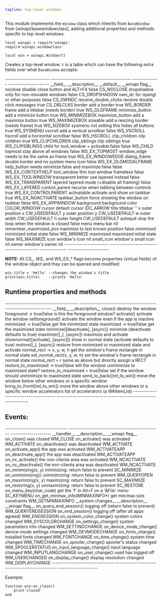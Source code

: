 ```yaml
---
tagline: top-level windows
---
```


This module implements the `Window` class which inherits from `BaseWindow`
from [winapi/basewindowclass], adding additional properties and methods
specific to top-level windows.

~~~
local winapi = require'winapi'
require'winapi.windowclass'

local win = winapi.Window(t)
~~~

Creates a top-level window. `t` is a table which can have the following
extra fields over what `BaseWindow` accepts:

<div class=small>
----------------------- ----------------------------------------- -------------- ---------------------
__field__					__description__									__default__		__winapi flag__
noclose						disable close button and ALT+F4				false				CS_NOCLOSE
dropshadow					only for non-movable windows					false				CS_DROPSHADOW
own_dc						for opengl or other purposes					false				CS_OWNDC
receive_double_clicks	receive double click messages					true				CS_DBLCLKS
border						add a border										true				WS_BORDER
frame 						add a titlebar	(needs border)					true				WS_DLGFRAME
minimize_button			add a minimize button							true				WS_MINIMIZEBOX
maximize_button			add a maximize button							true				WS_MAXIMIZEBOX
sizeable						add a resizing border (needs frame)			true				WS_SIZEBOX
sysmenu						not setting this hides all buttons			true				WS_SYSMENU
vscroll						add a vertical scrollbar						false				WS_VSCROLL
hscroll						add a horizontal scrollbar						false				WS_HSCROLL
clip_children				clip children										true				WS_CLIPCHILDREN
clip_siblings				clip siblings										true				WS_CLIPSIBLINGS
child							for tool_window + activable:false 			false				WS_CHILD
topmost						stay above all windows							false				WS_EX_TOPMOST
window_edge					needs to be the same as frame					true				WS_EX_WINDOWEDGE
dialog_frame				double border and no system menu icon		false				WS_EX_DLGMODALFRAME
help_button					needs minimize:false and maximize:false	false				WS_EX_CONTEXTHELP
tool_window					thin tool window frameless						false				WS_EX_TOOLWINDOW
transparent					better use layered instead 					false				WS_EX_TRANSPARENT
layered						layered mode (+disable all framing) 		false				WS_EX_LAYERED
control_parent				recurse when tabbing	between controls		true				WS_EX_CONTROLPARENT
activatable					activate and show on taskbar					true				WS_EX_NOACTIVATE
taskbar_button				force showing the window on taskbar			false				WS_EX_APPWINDOW
background					background color									COLOR_WINDOW
cursor						default cursor										IDC_ARROW
title							titlebar												''
x								outer position	x									CW_USEDEFAULT
y								outer position	y									CW_USEDEFAULT
w								outer width											CW_USEDEFAULT
h								outer height										CW_USEDEFAULT
autoquit						stop the loop when the window is closed	false
menu							menu bar												nil
remember_maximized_pos	maximize to last known position				false
minimized					minimized initial state							false				WS_MINIMIZE
maximized					maximized initial state							false				WS_MAXIMIZE
icon							window's icon										nil
small_icon					window's small icon								nil
owner							window's owner										nil
----------------------- ----------------------------------------- -------------- ---------------------
</div>

__NOTE:__ All CS_*, WS_* and WS_EX_* flags become properties (virtual fields)
of the window object and they can be queried and modified:

~~~{.lua}
win.title = 'Hello' --changes the window's title
print(win.title)    --prints 'Hello'
~~~

## Runtime properties and methods

<div class=small>
-------------------------------------- ---------------------------------------------------------------
__field__										__description__
close()											destroy the window
foreground -> true|false					is this the foreground window?
activate()										activate the window
setforeground()								activate the window even if the app is inactive
minimized -> true|false						get the minimized state
maximized -> true|false						get the maximized state
minimize([deactivate], [async])			minimize (deactivate defaults to true)
maximize([_], [async])						maximize and activate
shownormal([activate], [async]])			show in normal state (activate defaults to true)
restore([_], [async])						restore from minimized or maximized state and activate
normal_rect -> x, y, w, h					get the window's frame rectangle in normal state
set_normal_rect(x, y, w, h)				set the window's frame rectangle in normal state
normal_rect = r								same as above but directly assign a RECT
restore_to_maximized -> true|false		will the window unminimize to maximized state?
restore_to_maximized = true|false		set if the window should unminimize to maximized state
send_to_back([rel_to_win])					move the window below other windows or a specific window
bring_to_front([rel_to_win])				move the window above other windows or a specific window
accelerators									list of accelerators (a WAItemList)
-------------------------------------- ---------------------------------------------------------------
</div>

## Events:

<div class=small>
-------------------------------- ----------------------------------------------- ---------------------
__handler__								__description__											__winapi flag__
on_close()								was closed													WM_CLOSE
on_activate()							was activated												WM_ACTIVATE
on_deactivate()						was deactivated											WM_ACTIVATE
on_activate_app()						the app was activated									WM_ACTIVATEAPP
on_deactivate_app()					the app was deactivated									WM_ACTIVATEAPP
on_nc_activate()						the non-clienta area was activated					WM_NCACTIVATE
on_nc_deactivate()					the non-clienta area was deactivated				WM_NCACTIVATE
on_minimizing(x, y)					minimizing: return false to prevent					SC_MINIMIZE
on_unminimizing()						unminimizing: return false to prevent				WM_QUERYOPEN
on_maximizing(x, y)					maximizing: return false to prevent					SC_MAXIMIZE
on_restoring(x, y) 					unmaximizing: return false to prevent				SC_RESTORE
on_menu_key(char_code)				get the 'f' in Alt+F on a '&File' menu				SC_KEYMENU
on_get_minmax_info(MINMAXINFO*)	get min/max size constraints							WM_GETMINMAXINFO
__system changes__					__description__											__winapi flag__
on_query_end_session()				logging off (return false to prevent)				WM_QUERYENDSESSION
on_end_session()						logging off	(after all apps agreed)					WM_ENDSESSION
on_system_color_change()			system colors changed									WM_SYSCOLORCHANGE
on_settings_change()					system parameters info changed						WM_SETTINGCHANGE
on_device_mode_change()				device-mode settings changed							WM_DEVMODECHANGE
on_fonts_change()						installed fonts changed									WM_FONTCHANGE
on_time_change()						system time changed										WM_TIMECHANGE
on_spooler_change()					spooler's status changed								WM_SPOOLERSTATUS
on_input_language_change()			input language changed									WM_INPUTLANGCHANGE
on_user_change()						used has logged off										WM_USERCHANGED
on_display_change()					display resolution changed								WM_DISPLAYCHANGE
-------------------------------- ----------------------------------------------- ---------------------
</div>

Example:

~~~{.lua}
function win:on_close()
	print'closed'
end
~~~

